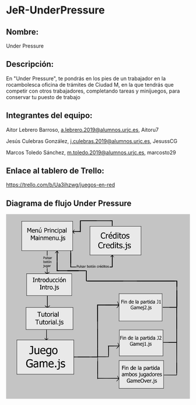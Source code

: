# JeR-UnderPressure
## Nombre:
Under Pressure

## Descripción:
En "Under Pressure", te pondrás en los pies de un trabajador en la rocambolesca oficina de trámites de Ciudad M, en la que tendrás que competir con otros trabajadores, completando tareas y minijuegos, para conservar tu puesto de trabajo


## Integrantes del equipo:
Aitor Lebrero Barroso, a.lebrero.2019@alumnos.urjc.es, Aitoru7 

Jesús Culebras González, j.culebras.2019@alumnos.urjc.es, JesussCG

Marcos Toledo Sánchez, m.toledo.2019@alumnos.urjc.es, marcosto29

## Enlace al tablero de Trello:
https://trello.com/b/Ua3ihzwg/juegos-en-red

## Diagrama de flujo Under Pressure
![Diagrama de Flujo](/Imagenes%20Archivo%20README/Diagrama%20de%20Flujo%20Under%20Pressure.png)
